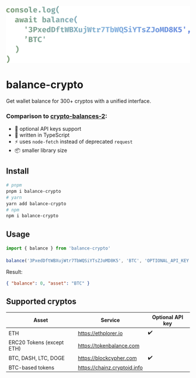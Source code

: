 ![](logo.svg)

# balance-crypto

Get wallet balance for 300+ cryptos with a unified interface.

### Comparison to [crypto-balances-2](https://github.com/danielheyman/crypto-balances):

- 🔐 optional API keys support
- 💙 written in TypeScript
- ⚡ uses `node-fetch` instead of deprecated `request`
- 📦 smaller library size

## Install

```sh
# pnpm
pnpm i balance-crypto
# yarn
yarn add balance-crypto
# npm
npm i balance-crypto
```

## Usage

```ts
import { balance } from 'balance-crypto'

balance('3PxedDftWBXujWtr7TbWQSiYTsZJoMD8K5', 'BTC', 'OPTIONAL_API_KEY').then((res) => console.log(res))
```

Result:

```json
{ "balance": 0, "asset": "BTC" }
```

## Supported cryptos

| Asset                     | Service                      | Optional API key |
| ------------------------- | ---------------------------- | ---------------- |
| ETH                       | https://ethplorer.io         | ✔️               |
| ERC20 Tokens (except ETH) | https://tokenbalance.com     |                  |
| BTC, DASH, LTC, DOGE      | https://blockcypher.com      | ✔️               |
| BTC-based tokens          | https://chainz.cryptoid.info |                  |
